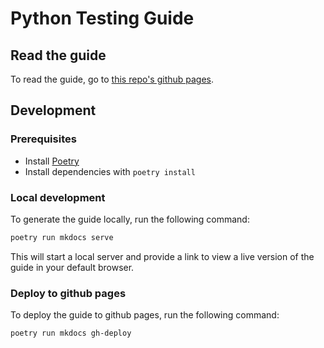 # Python Testing Guide

## Read the guide

To read the guide, go to [this repo's github pages](https://libertyfi.github.io/python_testing_guide/).

## Development

### Prerequisites

- Install [Poetry](https://python-poetry.org/)
- Install dependencies with `poetry install`

### Local development

To generate the guide locally, run the following command:

```bash
poetry run mkdocs serve
```

This will start a local server and provide a link to view a live version of the guide in your default browser.

### Deploy to github pages

To deploy the guide to github pages, run the following command:

```bash
poetry run mkdocs gh-deploy
```
